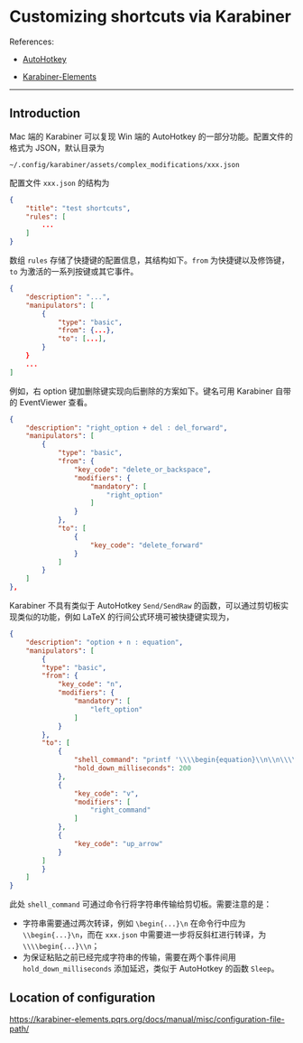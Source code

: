 # Customizing shortcuts via Karabiner

References:

* [AutoHotkey](https://ahkcn.github.io/docs/AutoHotkey.htm)

* [Karabiner-Elements](https://karabiner-elements.pqrs.org/docs/json/)

---


## Introduction

Mac 端的 Karabiner 可以复现 Win 端的 AutoHotkey 的一部分功能。配置文件的格式为 JSON，默认目录为

``` text
~/.config/karabiner/assets/complex_modifications/xxx.json
```

配置文件 `xxx.json` 的结构为

``` json
{
    "title": "test shortcuts",
    "rules": [
        ...
    ]
}
```

数组 `rules` 存储了快捷键的配置信息，其结构如下。`from` 为快捷键以及修饰键，`to` 为激活的一系列按键或其它事件。

``` json
{
    "description": "...",
    "manipulators": [
        {
            "type": "basic",
            "from": {...},
            "to": [...],
        }
    }
    ...
]
```

例如，右 option 键加删除键实现向后删除的方案如下。键名可用 Karabiner 自带的 EventViewer 查看。

``` json
{
    "description": "right_option + del : del_forward",
    "manipulators": [
        {
            "type": "basic",
            "from": {
                "key_code": "delete_or_backspace",
                "modifiers": {
                    "mandatory": [
                        "right_option"
                    ]
                }
            },
            "to": [
                {
                    "key_code": "delete_forward"
                }
            ]
        }
    ]
},
```

Karabiner 不具有类似于 AutoHotkey `Send/SendRaw` 的函数，可以通过剪切板实现类似的功能，例如 LaTeX 的行间公式环境可被快捷键实现为，

``` json
{
    "description": "option + n : equation",
    "manipulators": [
        {
        "type": "basic",
        "from": {
            "key_code": "n",
            "modifiers": {
                "mandatory": [
                    "left_option"
                ]
            }
        },
        "to": [
            {
                "shell_command": "printf '\\\\begin{equation}\\n\\n\\\\end{equation}' | pbcopy",
                "hold_down_milliseconds": 200
            },
            {
                "key_code": "v",
                "modifiers": [
                    "right_command"
                ]
            },
            {
                "key_code": "up_arrow"
            }
        ]
        }
    ]
}
```

此处 `shell_command` 可通过命令行将字符串传输给剪切板。需要注意的是：

* 字符串需要通过两次转译，例如 `\begin{...}\n` 在命令行中应为 `\\begin{...}\n`，而在 `xxx.json` 中需要进一步将反斜杠进行转译，为 `\\\\begin{...}\\n`；
* 为保证粘贴之前已经完成字符串的传输，需要在两个事件间用 `hold_down_milliseconds` 添加延迟，类似于 AutoHotkey 的函数 `Sleep`。


## Location of configuration

<https://karabiner-elements.pqrs.org/docs/manual/misc/configuration-file-path/>